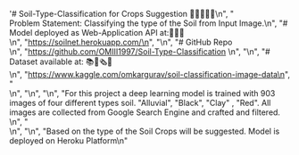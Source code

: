 '# Soil-Type-Classification for Crops Suggestion 🌳🌲🎄🎋🌴\n",
    "<br>Problem Statement: Classifying the type of the Soil from Input Image.\n",
    "# Model deployed as Web-Application API at:🎯🔗📳  <br>\n",
    "https://soilnet.herokuapp.com/\n",
    "\n",
    "# GitHub Repo <br>\n",
    "https://github.com/OMIII1997/Soil-Type-Classification \n",
    "\n",
    "# Dataset available at: 📚📓🗞💾 <br>\n",
    "https://www.kaggle.com/omkargurav/soil-classification-image-data\n",
    "<br>\n",
    "\n",
    "\n",
    "For this project a deep learning model is trained with 903 images of four different types soil. \"Alluvial\", \"Black\", \"Clay\" , \"Red\". All images are collected from Google Search Engine  and crafted and filtered. \n",
    "<br>\n",
    "\n",
    "Based on the type of the Soil Crops will be suggested. Model is deployed on Heroku Platform\n"
